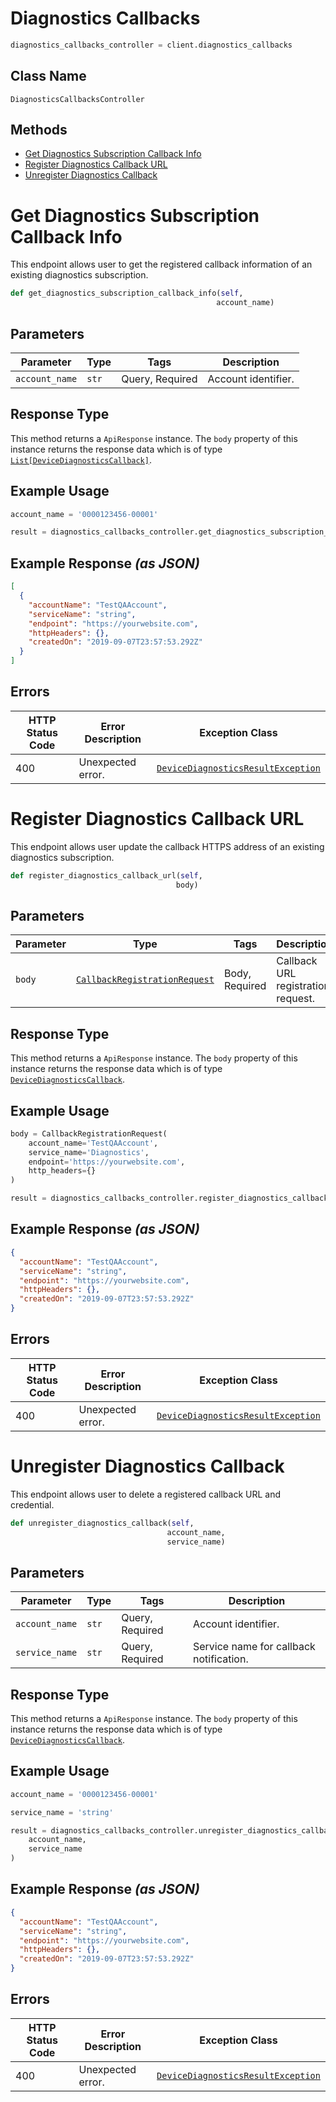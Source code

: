 # Diagnostics Callbacks

```python
diagnostics_callbacks_controller = client.diagnostics_callbacks
```

## Class Name

`DiagnosticsCallbacksController`

## Methods

* [Get Diagnostics Subscription Callback Info](../../doc/controllers/diagnostics-callbacks.md#get-diagnostics-subscription-callback-info)
* [Register Diagnostics Callback URL](../../doc/controllers/diagnostics-callbacks.md#register-diagnostics-callback-url)
* [Unregister Diagnostics Callback](../../doc/controllers/diagnostics-callbacks.md#unregister-diagnostics-callback)


# Get Diagnostics Subscription Callback Info

This endpoint allows user to get the registered callback information of an existing diagnostics subscription.

```python
def get_diagnostics_subscription_callback_info(self,
                                              account_name)
```

## Parameters

| Parameter | Type | Tags | Description |
|  --- | --- | --- | --- |
| `account_name` | `str` | Query, Required | Account identifier. |

## Response Type

This method returns a `ApiResponse` instance. The `body` property of this instance returns the response data which is of type [`List[DeviceDiagnosticsCallback]`](../../doc/models/device-diagnostics-callback.md).

## Example Usage

```python
account_name = '0000123456-00001'

result = diagnostics_callbacks_controller.get_diagnostics_subscription_callback_info(account_name)
```

## Example Response *(as JSON)*

```json
[
  {
    "accountName": "TestQAAccount",
    "serviceName": "string",
    "endpoint": "https://yourwebsite.com",
    "httpHeaders": {},
    "createdOn": "2019-09-07T23:57:53.292Z"
  }
]
```

## Errors

| HTTP Status Code | Error Description | Exception Class |
|  --- | --- | --- |
| 400 | Unexpected error. | [`DeviceDiagnosticsResultException`](../../doc/models/device-diagnostics-result-exception.md) |


# Register Diagnostics Callback URL

This endpoint allows user update the callback HTTPS address of an existing diagnostics subscription.

```python
def register_diagnostics_callback_url(self,
                                     body)
```

## Parameters

| Parameter | Type | Tags | Description |
|  --- | --- | --- | --- |
| `body` | [`CallbackRegistrationRequest`](../../doc/models/callback-registration-request.md) | Body, Required | Callback URL registration request. |

## Response Type

This method returns a `ApiResponse` instance. The `body` property of this instance returns the response data which is of type [`DeviceDiagnosticsCallback`](../../doc/models/device-diagnostics-callback.md).

## Example Usage

```python
body = CallbackRegistrationRequest(
    account_name='TestQAAccount',
    service_name='Diagnostics',
    endpoint='https://yourwebsite.com',
    http_headers={}
)

result = diagnostics_callbacks_controller.register_diagnostics_callback_url(body)
```

## Example Response *(as JSON)*

```json
{
  "accountName": "TestQAAccount",
  "serviceName": "string",
  "endpoint": "https://yourwebsite.com",
  "httpHeaders": {},
  "createdOn": "2019-09-07T23:57:53.292Z"
}
```

## Errors

| HTTP Status Code | Error Description | Exception Class |
|  --- | --- | --- |
| 400 | Unexpected error. | [`DeviceDiagnosticsResultException`](../../doc/models/device-diagnostics-result-exception.md) |


# Unregister Diagnostics Callback

This endpoint allows user to delete a registered callback URL and credential.

```python
def unregister_diagnostics_callback(self,
                                   account_name,
                                   service_name)
```

## Parameters

| Parameter | Type | Tags | Description |
|  --- | --- | --- | --- |
| `account_name` | `str` | Query, Required | Account identifier. |
| `service_name` | `str` | Query, Required | Service name for callback notification. |

## Response Type

This method returns a `ApiResponse` instance. The `body` property of this instance returns the response data which is of type [`DeviceDiagnosticsCallback`](../../doc/models/device-diagnostics-callback.md).

## Example Usage

```python
account_name = '0000123456-00001'

service_name = 'string'

result = diagnostics_callbacks_controller.unregister_diagnostics_callback(
    account_name,
    service_name
)
```

## Example Response *(as JSON)*

```json
{
  "accountName": "TestQAAccount",
  "serviceName": "string",
  "endpoint": "https://yourwebsite.com",
  "httpHeaders": {},
  "createdOn": "2019-09-07T23:57:53.292Z"
}
```

## Errors

| HTTP Status Code | Error Description | Exception Class |
|  --- | --- | --- |
| 400 | Unexpected error. | [`DeviceDiagnosticsResultException`](../../doc/models/device-diagnostics-result-exception.md) |

